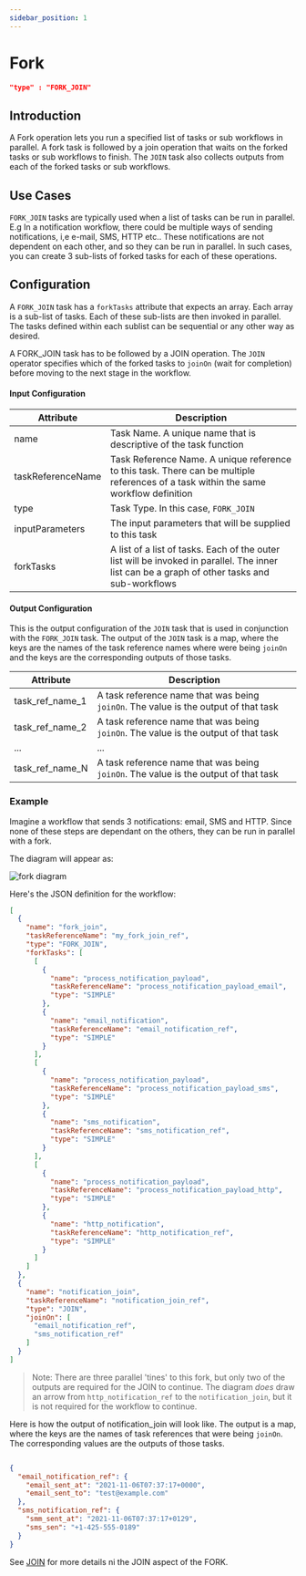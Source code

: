 ```yaml
---
sidebar_position: 1
---
```


# Fork
```json
"type" : "FORK_JOIN"
```

## Introduction

A Fork operation lets you run a specified list of tasks or sub workflows in parallel. A fork task is
followed by a join operation that waits on the forked tasks or sub workflows to finish. The `JOIN`
task also collects outputs from each of the forked tasks or sub workflows.

## Use Cases

`FORK_JOIN` tasks are typically used when a list of tasks can be run in parallel. E.g In a notification workflow, there
could be multiple ways of sending notifications, i,e e-mail, SMS, HTTP etc.. These notifications are not dependent on
each other, and so they can be run in parallel. In such cases, you can create 3 sub-lists of forked tasks for each of
these operations.

## Configuration

A `FORK_JOIN` task has a `forkTasks` attribute that expects an array. Each array is a sub-list of tasks. Each of these
sub-lists are then invoked in parallel. The tasks defined within each sublist can be sequential or any other way as
desired.

A FORK_JOIN task has to be followed by a JOIN operation. The `JOIN` operator specifies which of the forked tasks
to `joinOn` (wait for completion)
before moving to the next stage in the workflow.

#### Input Configuration

| Attribute      | Description |
| ----------- | ----------- |
| name      | Task Name. A unique name that is descriptive of the task function      |
| taskReferenceName   | Task Reference Name. A unique reference to this task. There can be multiple references of a task within the same workflow definition        |
| type   | Task Type. In this case, `FORK_JOIN`        |
| inputParameters   | The input parameters that will be supplied to this task    |
| forkTasks   | A list of a list of tasks. Each of the outer list will be invoked in parallel. The inner list can be a graph of other tasks and sub-workflows   |

#### Output Configuration

This is the output configuration of the `JOIN` task that is used in conjunction with the `FORK_JOIN` task. The output of
the
`JOIN` task is a map, where the keys are the names of the task reference names where were being `joinOn` and the keys
are the corresponding outputs of those tasks.

| Attribute      | Description |
| ----------- | ----------- |
| task_ref_name_1  | A task reference name that was being `joinOn`. The value is the output of that task     |
| task_ref_name_2  | A task reference name that was being `joinOn`. The value is the output of that task     |
| ...   | ...     |
| task_ref_name_N  | A task reference name that was being `joinOn`. The value is the output of that task     |



### Example

Imagine a workflow that sends 3 notifications: email, SMS and HTTP. Since none of these steps are dependant on the others, they can be run in parallel with a fork.

The diagram will appear as:

![fork diagram](/img/fork-task-diagram.png)

Here's the JSON definition for the workflow:

```json
[
  {
    "name": "fork_join",
    "taskReferenceName": "my_fork_join_ref",
    "type": "FORK_JOIN",
    "forkTasks": [
      [
        {
          "name": "process_notification_payload",
          "taskReferenceName": "process_notification_payload_email",
          "type": "SIMPLE"
        },
        {
          "name": "email_notification",
          "taskReferenceName": "email_notification_ref",
          "type": "SIMPLE"
        }
      ],
      [
        {
          "name": "process_notification_payload",
          "taskReferenceName": "process_notification_payload_sms",
          "type": "SIMPLE"
        },
        {
          "name": "sms_notification",
          "taskReferenceName": "sms_notification_ref",
          "type": "SIMPLE"
        }
      ],
      [
        {
          "name": "process_notification_payload",
          "taskReferenceName": "process_notification_payload_http",
          "type": "SIMPLE"
        },
        {
          "name": "http_notification",
          "taskReferenceName": "http_notification_ref",
          "type": "SIMPLE"
        }
      ]
    ]
  },
  {
    "name": "notification_join",
    "taskReferenceName": "notification_join_ref",
    "type": "JOIN",
    "joinOn": [
      "email_notification_ref",
      "sms_notification_ref"
    ]
  }
]
```
> Note: There are three parallel 'tines' to this fork, but only two of the outputs are required for the JOIN to continue. The diagram *does* draw an arrow from ```http_notification_ref``` to the ```notification_join```, but it is not required for the workflow to continue. 

Here is how the output of notification_join will look like. The output is a map, where the keys are the names of task
references that were being `joinOn`. The corresponding values are the outputs of those tasks.

```json

{
  "email_notification_ref": {
    "email_sent_at": "2021-11-06T07:37:17+0000",
    "email_sent_to": "test@example.com"
  },
  "sms_notification_ref": {
    "smm_sent_at": "2021-11-06T07:37:17+0129",
    "sms_sen": "+1-425-555-0189"
  }
}
```

See [JOIN](./../reference-docs/join-task) for more details ni the JOIN aspect of the FORK.
